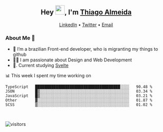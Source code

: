 

<h2 align="center">Hey <img src="https://github.com/TheDudeThatCode/TheDudeThatCode/blob/master/Assets/Hi.gif" width="29px">, I'm <a href="https://www.linkedin.com/in/thiago-almeida-69785569/">Thiago Almeida</a></h2>
<p align="center">
  <a href="https://www.linkedin.com/in/thiago-almeida-69785569/">LinkedIn</a> •
  <a href="https://twitter.com/thiagoloal">Twitter</a> •
  <a href="mailto:thiagoloal@gmail.com">Email</a>
</p>

### About Me 🚀
- 🌱  I’m a brazilian Front-end developer, who is migranting my things to github</br>
- 👨‍💻  I am passionate about Design and Web Development</br>
- 📖. Current studying [Svelte](https://svelte.dev/)

<!-- ![Thiago Almeida github stats](https://github-readme-stats.vercel.app/api?username=thiagoloal&show_icons=true&hide_border=true)&nbsp;&nbsp; -->

📊 This week I spent my time working on
<!--START_SECTION:waka-->
```text
TypeScript   █████████████████████████████████████░░░░   90.48 % 
JSON         █▒░░░░░░░░░░░░░░░░░░░░░░░░░░░░░░░░░░░░░░░   03.34 % 
JavaScript   █▒░░░░░░░░░░░░░░░░░░░░░░░░░░░░░░░░░░░░░░░   03.21 % 
Other        ▓░░░░░░░░░░░░░░░░░░░░░░░░░░░░░░░░░░░░░░░░   01.87 % 
SCSS         ▒░░░░░░░░░░░░░░░░░░░░░░░░░░░░░░░░░░░░░░░░   01.02 % 
```
<!--END_SECTION:waka-->

<br />

![visitors](https://visitor-badge.laobi.icu/badge?page_id=thiagoloal.thiagoloal)
